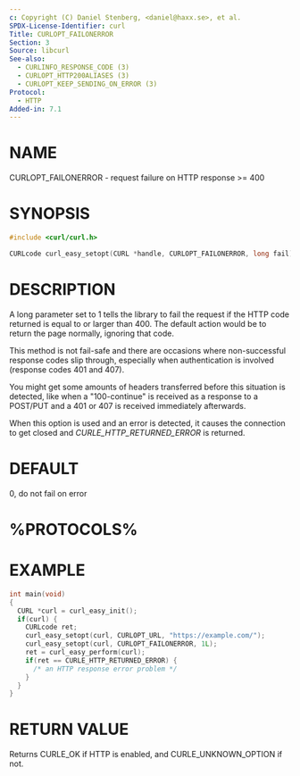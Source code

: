 ```yaml
---
c: Copyright (C) Daniel Stenberg, <daniel@haxx.se>, et al.
SPDX-License-Identifier: curl
Title: CURLOPT_FAILONERROR
Section: 3
Source: libcurl
See-also:
  - CURLINFO_RESPONSE_CODE (3)
  - CURLOPT_HTTP200ALIASES (3)
  - CURLOPT_KEEP_SENDING_ON_ERROR (3)
Protocol:
  - HTTP
Added-in: 7.1
---
```


# NAME

CURLOPT_FAILONERROR - request failure on HTTP response \>= 400

# SYNOPSIS

~~~c
#include <curl/curl.h>

CURLcode curl_easy_setopt(CURL *handle, CURLOPT_FAILONERROR, long fail);
~~~

# DESCRIPTION

A long parameter set to 1 tells the library to fail the request if the HTTP
code returned is equal to or larger than 400. The default action would be to
return the page normally, ignoring that code.

This method is not fail-safe and there are occasions where non-successful
response codes slip through, especially when authentication is involved
(response codes 401 and 407).

You might get some amounts of headers transferred before this situation is
detected, like when a "100-continue" is received as a response to a POST/PUT
and a 401 or 407 is received immediately afterwards.

When this option is used and an error is detected, it causes the connection to
get closed and *CURLE_HTTP_RETURNED_ERROR* is returned.

# DEFAULT

0, do not fail on error

# %PROTOCOLS%

# EXAMPLE

~~~c
int main(void)
{
  CURL *curl = curl_easy_init();
  if(curl) {
    CURLcode ret;
    curl_easy_setopt(curl, CURLOPT_URL, "https://example.com/");
    curl_easy_setopt(curl, CURLOPT_FAILONERROR, 1L);
    ret = curl_easy_perform(curl);
    if(ret == CURLE_HTTP_RETURNED_ERROR) {
      /* an HTTP response error problem */
    }
  }
}
~~~

# RETURN VALUE

Returns CURLE_OK if HTTP is enabled, and CURLE_UNKNOWN_OPTION if not.
